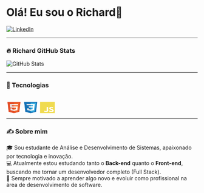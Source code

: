 # Olá! Eu sou o Richard👋


[![LinkedIn](https://img.shields.io/badge/LinkedIn-0077B5?style=for-the-badge&logo=linkedin&logoColor=white)](https://www.linkedin.com/in/richard-vinicys/)

---

### 🔥 Richard GitHub Stats
![GitHub Stats](https://github-readme-stats.vercel.app/api?username=seuusuario&show_icons=true&theme=radical)

---

### 🚀 Tecnologias 

<div style="display: inline_block"><br/>
  <img align="center" alt="HTML" height="30" width="40" src="https://raw.githubusercontent.com/devicons/devicon/master/icons/html5/html5-original.svg">
  <img align="center" alt="CSS" height="30" width="40" src="https://raw.githubusercontent.com/devicons/devicon/master/icons/css3/css3-original.svg">
  <img align="center" alt="JS" height="30" width="40" src="https://raw.githubusercontent.com/devicons/devicon/master/icons/javascript/javascript-plain.svg">
</div>

---

### ✍️ Sobre mim

🎓 Sou estudante de Análise e Desenvolvimento de Sistemas, apaixonado por tecnologia e inovação.  
💻 Atualmente estou estudando tanto o **Back-end** quanto o **Front-end**, buscando me tornar um desenvolvedor completo (Full Stack).  
🚀 Sempre motivado a aprender algo novo e evoluir como profissional na área de desenvolvimento de software.
